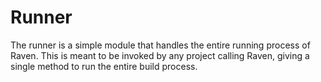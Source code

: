# Runner

The runner is a simple module that handles the entire running process of Raven.
This is meant to be invoked by any project calling Raven, giving a single method to run the entire build process.